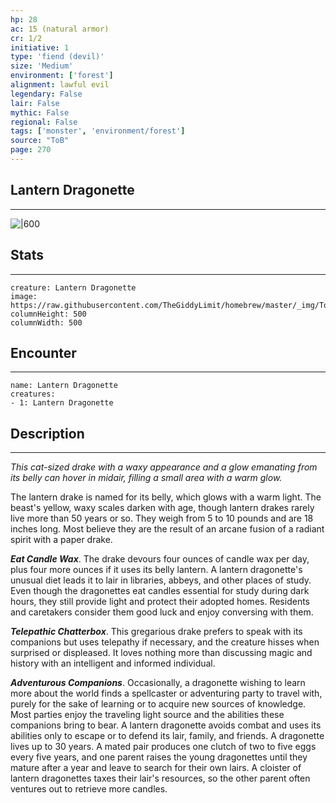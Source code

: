 ```yaml
---
hp: 28
ac: 15 (natural armor)
cr: 1/2
initiative: 1
type: 'fiend (devil)'    
size: 'Medium'
environment: ['forest']
alignment: lawful evil
legendary: False
lair: False
mythic: False
regional: False
tags: ['monster', 'environment/forest']
source: "ToB"
page: 270
---
```


## Lantern Dragonette
---

![|600](https://raw.githubusercontent.com/TheGiddyLimit/homebrew/master/_img/ToB/Lantern%20Dragonette.webp)

## Stats
---

```statblock
creature: Lantern Dragonette
image: https://raw.githubusercontent.com/TheGiddyLimit/homebrew/master/_img/ToB/token/Lantern%20Dragonette.png
columnHeight: 500
columnWidth: 500
```

## Encounter
---

```encounter-table
name: Lantern Dragonette
creatures:
- 1: Lantern Dragonette
```

## Description
---
_This cat-sized drake with a waxy appearance and a glow emanating from its belly can hover in midair, filling a small area with a warm glow._

The lantern drake is named for its belly, which glows with a warm light. The beast's yellow, waxy scales darken with age, though lantern drakes rarely live more than 50 years or so. They weigh from 5 to 10 pounds and are 18 inches long. Most believe they are the result of an arcane fusion of a radiant spirit with a paper drake.

**_Eat Candle Wax_**. The drake devours four ounces of candle wax per day, plus four more ounces if it uses its belly lantern. A lantern dragonette's unusual diet leads it to lair in libraries, abbeys, and other places of study. Even though the dragonettes eat candles essential for study during dark hours, they still provide light and protect their adopted homes. Residents and caretakers consider them good luck and enjoy conversing with them.

**_Telepathic Chatterbox_**. This gregarious drake prefers to speak with its companions but uses telepathy if necessary, and the creature hisses when surprised or displeased. It loves nothing more than discussing magic and history with an intelligent and informed individual.

**_Adventurous Companions_**. Occasionally, a dragonette wishing to learn more about the world finds a spellcaster or adventuring party to travel with, purely for the sake of learning or to acquire new sources of knowledge. Most parties enjoy the traveling light source and the abilities these companions bring to bear. A lantern dragonette avoids combat and uses its abilities only to escape or to defend its lair, family, and friends.
A dragonette lives up to 30 years. A mated pair produces one clutch of two to five eggs every five years, and one parent raises the young dragonettes until they mature after a year and leave to search for their own lairs. A cloister of lantern dragonettes taxes their lair's resources, so the other parent often ventures out to retrieve more candles.






